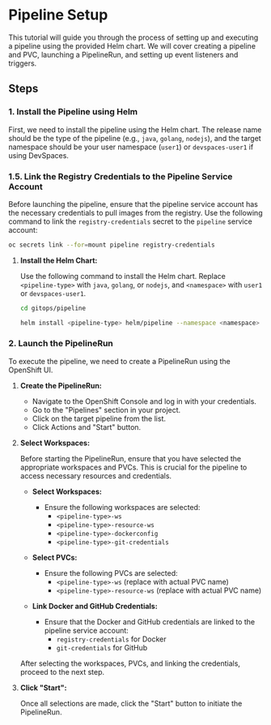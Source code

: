 # Pipeline Setup

This tutorial will guide you through the process of setting up and executing a pipeline using the provided Helm chart. We will cover creating a pipeline and PVC, launching a PipelineRun, and setting up event listeners and triggers.

## Steps

### 1. Install the Pipeline using Helm

First, we need to install the pipeline using the Helm chart. The release name should be the type of the pipeline (e.g., `java`, `golang`, `nodejs`), and the target namespace should be your user namespace (`user1`) or `devspaces-user1` if using DevSpaces.


### 1.5. Link the Registry Credentials to the Pipeline Service Account

Before launching the pipeline, ensure that the pipeline service account has the necessary credentials to pull images from the registry. Use the following command to link the `registry-credentials` secret to the `pipeline` service account:

```bash
oc secrets link --for=mount pipeline registry-credentials
```

1. **Install the Helm Chart:**

   Use the following command to install the Helm chart. Replace `<pipeline-type>` with `java`, `golang`, or `nodejs`, and `<namespace>` with `user1` or `devspaces-user1`.

   ```bash
   cd gitops/pipeline

   helm install <pipeline-type> helm/pipeline --namespace <namespace>
   ```

### 2. Launch the PipelineRun

To execute the pipeline, we need to create a PipelineRun using the OpenShift UI.

1. **Create the PipelineRun:**

   - Navigate to the OpenShift Console and log in with your credentials.
   - Go to the "Pipelines" section in your project.
   - Click on the target pipeline from the list.
   - Click Actions and "Start" button.
 
2. **Select Workspaces:**

   Before starting the PipelineRun, ensure that you have selected the appropriate workspaces and PVCs. This is crucial for the pipeline to access necessary resources and credentials.

   - **Select Workspaces:**
     - Ensure the following workspaces are selected:
       - `<pipeline-type>-ws`
       - `<pipeline-type>-resource-ws`
       - `<pipeline-type>-dockerconfig`
       - `<pipeline-type>-git-credentials`

   - **Select PVCs:**
     - Ensure the following PVCs are selected:
       - `<pipeline-type>-ws` (replace with actual PVC name)
       - `<pipeline-type>-resource-ws` (replace with actual PVC name)

   - **Link Docker and GitHub Credentials:**
     - Ensure that the Docker and GitHub credentials are linked to the pipeline service account:
       - `registry-credentials` for Docker
       - `git-credentials` for GitHub

   After selecting the workspaces, PVCs, and linking the credentials, proceed to the next step.

3. **Click "Start":**

   Once all selections are made, click the "Start" button to initiate the PipelineRun.

